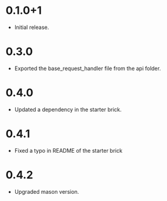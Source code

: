 # 0.1.0+1

- Initial release.

# 0.3.0

- Exported the base_request_handler file from the api folder.

# 0.4.0

- Updated a dependency in the starter brick.

# 0.4.1

- Fixed a typo in README of the starter brick

# 0.4.2

- Upgraded mason version.
